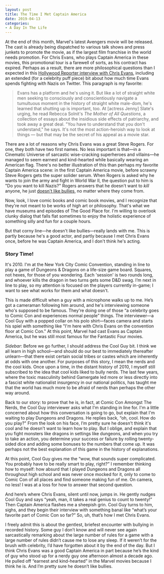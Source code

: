 ```yaml
---
layout: post
title: The Time I Met Captain America
date: 2019-04-13
categories: 
- A Day In The Life
---
```


At the end of this month, Marvel's latest Avengers movie will be released. The cast is already being dispatched to various talk shows and press junkets to promote the movie, as if the largest film franchise in the world needs promotion. For Chris Evans, who plays Captain America in these movies, this promotional tour is a farewell of sorts, as his contract has expired. Perhaps as a result, there are more philosophical questions than I expected in this [Hollywood Reporter interview with Chris Evans][1], including an extended (for a celebrity puff piece) bit about how much time Evans spends fighting with Nazis on Twitter. This paragraph is my favorite:

> Evans has a platform and he's using it. But like a lot of straight white men seeking to consciously and conscientiously navigate a tumultuous moment in the history of straight white male-dom, he's learned that shutting up is important, too. At [actress Jenny] Slate's urging, he read Rebecca Solnit's *The Mother of All Questions*, a collection of essays about the insidious side effects of patriarchy, and took away a great deal. "You have to understand that you don't understand," he says. It's not the most action-heroish way to look at things — but that may be the secret of his appeal as a movie star.

There are a lot of reasons why Chris Evans was a great Steve Rogers. For one, they both have two first names. No less important is that—in a Cinematic Universe of sarcastic wise-cracking superheroes and villains—he managed to seem earnest and kind-hearted while basically wearing an American flag. There's no better illustration of this than perhaps my favorite Captain America scene: in the first Captain America movie, before scrawny Steve Rogers gets the super solider serum. When Rogers is asked why he wants to join the army and fight in World War II, the question put to him is "Do you want to kill Nazis?" Rogers answers that he doesn't want to *kill* anyone, he just [doesn't like bullies][2], no matter where they come from.

Now, look, I love comic books and comic book movies, and I recognize that they're not meant to be works of high art or philosophy. That's what we have museums and episodes of The Good Place for. I'm willing to overlook clunky dialog that falls flat sometimes to enjoy the holistic experience of something silly and fun for a couple hours.

But that corny line—he doesn't like bullies—really lands with me. This is partly because he's a good actor, and partly because I met Chris Evans once, before he was Captain America, and I don't think he's acting.

### Story Time!

It's 2010. I'm at the New York City Comic Convention, standing in line to play a game of Dungeons & Dragons on a life-size game board. Squares, not hexes, for those of you wondering. Each 'session' is two rounds long, and whoever kills the dragon in two turns gets some D&D swag. I’m next in line to play, so my attention is focused on the players currently in-game; I want to see what works for them and what doesn't. 

This is made difficult when a guy with a microphone walks up to me. He’s got a cameraman following him around, and he's interviewing someone who's supposed to be famous. They're doing one of those “a celebrity goes to Comic Con and experiences normal people” things. The interviewer—a Cool Guy with a popped collar on his polo shirt—faces camera and starts his spiel with something like "I'm here with Chris Evans on the convention floor at Comic Con." At this point, Marvel had cast Evans as Captain America, but he was still most famous for the Fantastic Four movies.

*Sidebar*: Before we go further, I should address the Cool Guy bit. I think we all learn in high school—and should do our best to immediately thereafter unlearn—that there exist certain social tribes or castes which are inherently at odds with one another. For purposes of this story, I mean the nerds and the cool kids. Once upon a time, in the distant history of 2010, I myself still subscribed to the idea that cool kids liked to bully nerds. The last few years, where the toxic masculinity behind Gamergate led more or less directly into a fascist white nationalist insurgency in our national politics, has taught me that the world has much more to be afraid of nerds than perhaps the other way around.

Back to our story: to prove that he is, in fact, at Comic Con Amongst The Nerds, the Cool Guy interviewer asks what I'm standing in line for. I'm a little concerned about how this conversation is going to go, but explain that I'm waiting to play Dungeons and Dragons. He replies back, “oh, cool. How do you play?" From the look on his face, I’m pretty sure he doesn't think it's cool and he doesn't want to learn how to play. But I oblige, and explain that you fight monsters like dragons in settings like dungeons, and when you try to take an action, you determine your success or failure by rolling twenty-sided dice and adding some bonuses to the numbers that come up. It was perhaps not the best explanation of this game in the history of explanations.

At this point, Cool Guy gives me the “wow, that sounds super complicated. You probably have to be really smart to play, right?” I remember thinking how to myself: how absurd that I played Dungeons and Dragons all throughout high school and was never once mocked for it, only to come to Comic Con of all places and find someone making fun of me. On camera, no less! I was at a loss for how to answer that second question.

And here’s where Chris Evans, silent until now, jumps in. He gently nudges Cool Guy and says “yeah, man, it takes a real genius to count to twenty!” Then Captain America flashes me a sheepish grin. Cool Guy turns to him, sighs, and they begin their interview with something banal like “what’s your favorite part of Comic Con so far?” So, uh, that’s how I met Chris Evans.

I freely admit this is about the gentlest, briefest encounter with bullying in recorded history. Some guy I don’t know and will never see again sarcastically remarking about the large number of rules for a game with a large number of rules didn’t cause me to lose any sleep. If it weren’t for the brush with celebrity, I’d have forgotten about it by the end of the day. But I think Chris Evans was a good Captain America in part because he’s the kind of guy who stood up for a nerdy guy one afternoon almost a decade ago. He pulled off “earnest and kind-hearted” in the Marvel movies because I think he is. And I’m pretty sure he doesn’t like bullies.

[1]:	https://www.hollywoodreporter.com/features/chris-evans-talks-trump-tom-brady-anxiety-retirement-rumors-1196705
[2]:	https://youtu.be/V4C7IAmiUgs